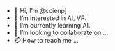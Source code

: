 - 👋 Hi, I’m @ccienpj
- 👀 I’m interested in AI, VR.
- 🌱 I’m currently learning AI.
- 💞️ I’m looking to collaborate on ...
- 📫 How to reach me ...

<!---
ccienpj/ccienpj is a ✨ special ✨ repository because its `README.md` (this file) appears on your GitHub profile.
You can click the Preview link to take a look at your changes.
--->
